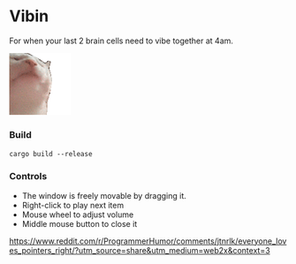 # Vibin

For when your last 2 brain cells need to vibe together at 4am.

![cat vibing](cat.gif)

### Build

```
cargo build --release
```

### Controls

- The window is freely movable by dragging it.
- Right-click to play next item
- Mouse wheel to adjust volume
- Middle mouse button to close it

https://www.reddit.com/r/ProgrammerHumor/comments/jtnrlk/everyone_loves_pointers_right/?utm_source=share&utm_medium=web2x&context=3
